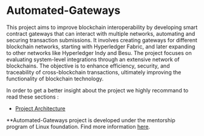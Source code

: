 # Automated-Gateways

This project aims to improve blockchain interoperability by developing smart contract gateways that can interact with multiple networks, automating and securing transaction submissions. It involves creating gateways for different blockchain networks, starting with Hyperledger Fabric, and later expanding to other networks like Hyperledger Indy and Besu. The project focuses on evaluating system-level integrations through an extensive network of blockchains. The objective is to enhance efficiency, security, and traceability of cross-blockchain transactions, ultimately improving the functionality of blockchain technology.

In order to get a better insight about the project we highly recommand to read these sections :

*  [Project Architecture](https://github.com/tcdt-lab/Automated-Gateways/wiki/Architecture-and-Scenarios)



**Automated-Gateways project is developed under the mentorship program of Linux foundation. Find more information [here](https://wiki.hyperledger.org/display/INTERN).


